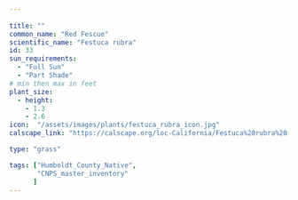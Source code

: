 ```yaml
---
 
title: ""
common_name: "Red Fescue"
scientific_name: "Festuca rubra"
id: 33
sun_requirements:
  - "Full Sun"
  - "Part Shade"
# min then max in feet
plant_size:
  - height: 
    - 1.3
    - 2.6
icon:  "/assets/images/plants/festuca_rubra_icon.jpg"
calscape_link: "https://calscape.org/loc-California/Festuca%20rubra%20(Red%20Fescue)"

type: "grass"

tags: ["Humboldt_County_Native",
       "CNPS_master_inventory"
      ]
---
```


